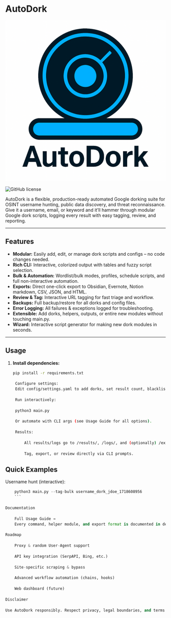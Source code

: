 # AutoDork

![AutoDork Logo](../assets/AutoDork_logo.png)

![GitHub license](https://img.shields.io/github/license/Into-The-Grey/All_The_Tools?style=for-the-badge)


AutoDork is a flexible, production-ready automated Google dorking suite for OSINT username hunting, public data discovery, and threat reconnaissance. Give it a username, email, or keyword and it’ll hammer through modular Google dork scripts, logging every result with easy tagging, review, and reporting.

---

## Features

- **Modular:** Easily add, edit, or manage dork scripts and configs – no code changes needed.
- **Rich CLI:** Interactive, colorized output with tables and fuzzy script selection.
- **Bulk & Automation:** Wordlist/bulk modes, profiles, schedule scripts, and full non-interactive automation.
- **Exports:** Direct one-click export to Obsidian, Evernote, Notion markdown, CSV, JSON, and HTML.
- **Review & Tag:** Interactive URL tagging for fast triage and workflow.
- **Backups:** Full backup/restore for all dorks and config files.
- **Error Logging:** All failures & exceptions logged for troubleshooting.
- **Extensible:** Add dorks, helpers, outputs, or entire new modules without touching main.py.
- **Wizard:** Interactive script generator for making new dork modules in seconds.

---

## Usage

1. **Install dependencies:**  

   ```bash
   pip install -r requirements.txt

    Configure settings:
    Edit config/settings.yaml to add dorks, set result count, blacklist domains, or choose default output formats.

    Run interactively:

    python3 main.py

    Or automate with CLI args (see Usage Guide for all options).

    Results:

        All results/logs go to /results/, /logs/, and (optionally) /exports/.

        Tag, export, or review directly via CLI prompts.

## Quick Examples

Username hunt (interactive):

```python
    python3 main.py --tag-bulk username_dork_jdoe_1718608956
    ```

Documentation

    Full Usage Guide →
    Every command, helper module, and export format is documented in detail.

Roadmap

    Proxy & random User-Agent support

    API key integration (SerpAPI, Bing, etc.)

    Site-specific scraping & bypass

    Advanced workflow automation (chains, hooks)

    Web dashboard (future)

Disclaimer

Use AutoDork responsibly. Respect privacy, legal boundaries, and terms of service.

